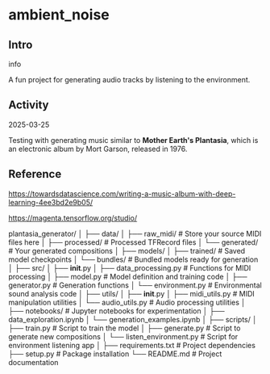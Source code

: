 # ambient_noise

## Intro

info

A fun project for generating audio tracks by listening to the environment. 

## Activity

2025-03-25

Testing with generating music similar to **Mother Earth's Plantasia**, which is an electronic album by Mort Garson, released in 1976.

## Reference

https://towardsdatascience.com/writing-a-music-album-with-deep-learning-4ee3bd2e9b05/

https://magenta.tensorflow.org/studio/

plantasia_generator/
│
├── data/
│   ├── raw_midi/           # Store your source MIDI files here
│   ├── processed/          # Processed TFRecord files
│   └── generated/          # Your generated compositions
│
├── models/
│   ├── trained/            # Saved model checkpoints
│   └── bundles/            # Bundled models ready for generation
│
├── src/
│   ├── __init__.py
│   ├── data_processing.py  # Functions for MIDI processing
│   ├── model.py            # Model definition and training code
│   ├── generator.py        # Generation functions
│   └── environment.py      # Environmental sound analysis code
│
├── utils/
│   ├── __init__.py
│   ├── midi_utils.py       # MIDI manipulation utilities
│   └── audio_utils.py      # Audio processing utilities
│
├── notebooks/              # Jupyter notebooks for experimentation
│   ├── data_exploration.ipynb
│   └── generation_examples.ipynb
│
├── scripts/
│   ├── train.py            # Script to train the model
│   ├── generate.py         # Script to generate new compositions
│   └── listen_environment.py # Script for environment listening app
│
├── requirements.txt        # Project dependencies
├── setup.py                # Package installation
└── README.md               # Project documentation